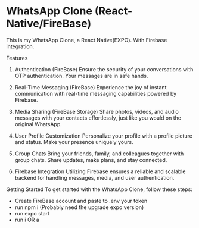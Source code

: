 # WhatsApp Clone (React-Native/FireBase)

This is my WhatsApp Clone, a React Native(EXPO). With Firebase integration.

Features
1. Authentication (FireBase)
Ensure the security of your conversations with OTP authentication. Your messages are in safe hands.

2. Real-Time Messaging (FireBase)
Experience the joy of instant communication with real-time messaging capabilities powered by Firebase.

3. Media Sharing (FireBase Storage)
Share photos, videos, and audio messages with your contacts effortlessly, just like you would on the original WhatsApp.

4. User Profile Customization
Personalize your profile with a profile picture and status. Make your presence uniquely yours.

5. Group Chats
Bring your friends, family, and colleagues together with group chats. Share updates, make plans, and stay connected.

6. Firebase Integration
Utilizing Firebase ensures a reliable and scalable backend for handling messages, media, and user authentication.

Getting Started
To get started with the WhatsApp Clone, follow these steps:

 - Create FireBase account and paste to .env your token
 - run npm i (Probably need the upgrade expo version)
 - run expo start
 - run i OR a
